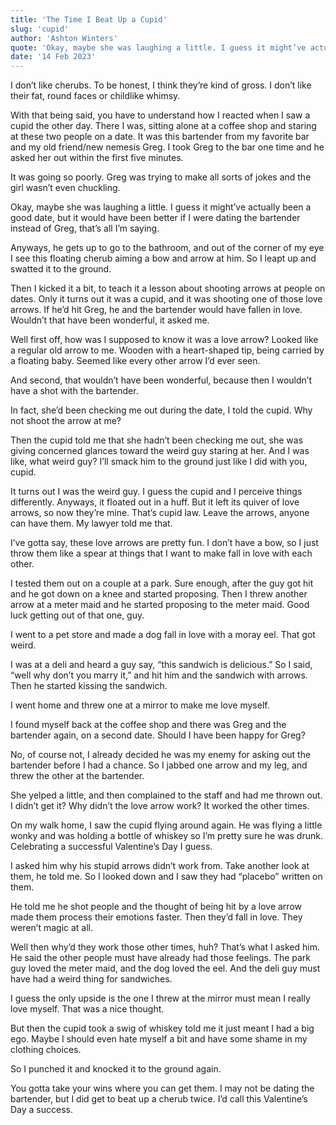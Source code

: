 ```yaml
---
title: 'The Time I Beat Up a Cupid'
slug: 'cupid'
author: 'Ashton Winters'
quote: 'Okay, maybe she was laughing a little. I guess it might’ve actually been a good date, but it would have been better if I were dating the bartender instead of Greg, that’s all I’m saying.' 
date: '14 Feb 2023'
---
```


I don’t like cherubs. To be honest, I think they’re kind of gross. I don’t like their fat, round faces or childlike whimsy.

With that being said, you have to understand how I reacted when I saw a cupid the other day. There I was, sitting alone at a coffee shop and staring at these two people on a date. It was this bartender from my favorite bar and my old friend/new nemesis Greg. I took Greg to the bar one time and he asked her out within the first five minutes.

It was going so poorly. Greg was trying to make all sorts of jokes and the girl wasn’t even chuckling.

Okay, maybe she was laughing a little. I guess it might’ve actually been a good date, but it would have been better if I were dating the bartender instead of Greg, that’s all I’m saying.

Anyways, he gets up to go to the bathroom, and out of the corner of my eye I see this floating cherub aiming a bow and arrow at him. So I leapt up and swatted it to the ground.

Then I kicked it a bit, to teach it a lesson about shooting arrows at people on dates. Only it turns out it was a cupid, and it was shooting one of those love arrows. If he’d hit Greg, he and the bartender would have fallen in love. Wouldn’t that have been wonderful, it asked me.

Well first off, how was I supposed to know it was a love arrow? Looked like a regular old arrow to me. Wooden with a heart-shaped tip, being carried by a floating baby. Seemed like every other arrow I’d ever seen.

And second, that wouldn’t have been wonderful, because then I wouldn’t have a shot with the bartender. 

In fact, she’d been checking me out during the date, I told the cupid. Why not shoot the arrow at me?

Then the cupid told me that she hadn’t been checking me out, she was giving concerned glances toward the weird guy staring at her. And I was like, what weird guy? I’ll smack him to the ground just like I did with you, cupid.

It turns out I was the weird guy. I guess the cupid and I perceive things differently. Anyways, it floated out in a huff. But it left its quiver of love arrows, so now they’re mine. That’s cupid law. Leave the arrows, anyone can have them. My lawyer told me that.

I’ve gotta say, these love arrows are pretty fun. I don’t have a bow, so I just throw them like a spear at things that I want to make fall in love with each other.

I tested them out on a couple at a park. Sure enough, after the guy got hit and he got down on a knee and started proposing. Then I threw another arrow at a meter maid and he started proposing to the meter maid. Good luck getting out of that one, guy.

I went to a pet store and made a dog fall in love with a moray eel. That got weird.

I was at a deli and heard a guy say, “this sandwich is delicious.” So I said, “well why don’t you marry it,” and hit him and the sandwich with arrows. Then he started kissing the sandwich.

I went home and threw one at a mirror to make me love myself.

I found myself back at the coffee shop and there was Greg and the bartender again, on a second date. Should I have been happy for Greg?

No, of course not, I already decided he was my enemy for asking out the bartender before I had a chance. So I jabbed one arrow and my leg, and threw the other at the bartender.

She yelped a little, and then complained to the staff and had me thrown out. I didn’t get it? Why didn’t the love arrow work? It worked the other times.

On my walk home, I saw the cupid flying around again. He was flying a little wonky and was holding a bottle of whiskey so I’m pretty sure he was drunk. Celebrating a successful Valentine’s Day I guess.

I asked him why his stupid arrows didn’t work from. Take another look at them, he told me. So I looked down and I saw they had “placebo” written on them.

He told me he shot people and the thought of being hit by a love arrow made them process their emotions faster. Then they’d fall in love. They weren’t magic at all.

Well then why’d they work those other times, huh? That’s what I asked him. He said the other people must have already had those feelings. The park guy loved the meter maid, and the dog loved the eel. And the deli guy must have had a weird thing for sandwiches.

I guess the only upside is the one I threw at the mirror must mean I really love myself. That was a nice thought.

But then the cupid took a swig of whiskey told me it just meant I had a big ego. Maybe I should even hate myself a bit and have some shame in my clothing choices.

So I punched it and knocked it to the ground again.

You gotta take your wins where you can get them. I may not be dating the bartender, but I did get to beat up a cherub twice. I’d call this Valentine’s Day a success.
